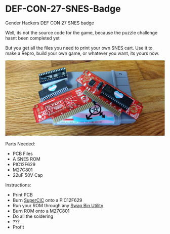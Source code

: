 # DEF-CON-27-SNES-Badge
Gender Hackers DEF CON 27 SNES badge

Well, its not the source code for the game, because the puzzle challenge hasnt been completed yet

But you get all the files you need to print your own SNES cart. 
Use it to make a Repro, build your own game, or whatever you want, its yours now.

![](https://raw.githubusercontent.com/GretchenWeeners/DEF-CON-27-SNES-Badge/master/DC27%20GenHack%20Badge.jpg)


Parts Needed:
- PCB Files
- A SNES ROM
- PIC12F629
- M27C801
- 22uF 50V Cap

Instructions:
- Print PCB
- Burn [SuperCIC](http://sd2snes.de/files/supercic.zip) onto a PIC12F629
- Run your ROM through any [Swap Bin Utility](http://www.romhacking.net/utilities/593/)
- Burn ROM onto a M27C801
- Do all the soldering
- ???
- Profit

